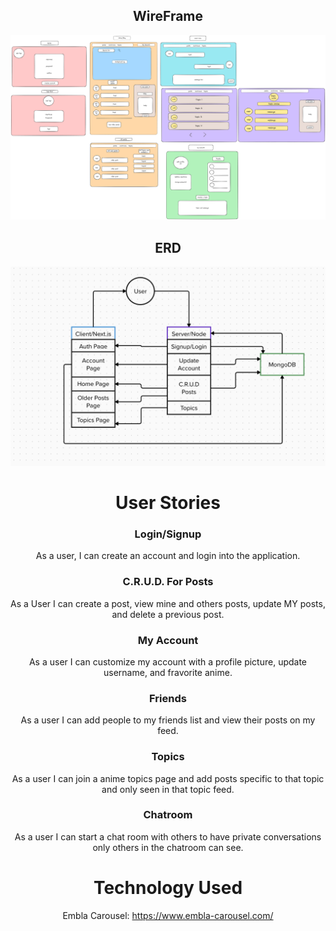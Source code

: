 <div style="text-align: center;">

## WireFrame

![Alt text](anime-blog.png)

## ERD

![Alt text](Anime-blog-EDR.png)

# User Stories

### Login/Signup

As a user, I can create an account and login into the application.

### C.R.U.D. For Posts

As a User I can create a post, view mine and others posts, update MY posts, and delete a previous post.

### My Account

As a user I can customize my account with a profile picture, update username, and fravorite anime.

### Friends

As a user I can add people to my friends list and view their posts on my feed.

### Topics

As a user I can join a anime topics page and add posts specific to that topic and only seen in that topic feed.

### Chatroom

As a user I can start a chat room with others to have private conversations only others in the chatroom can see.

# Technology Used

Embla Carousel: https://www.embla-carousel.com/

</div>

